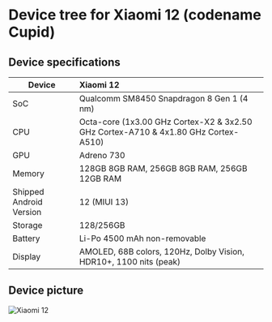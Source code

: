 # Device tree for Xiaomi 12 (codename Cupid)


## Device specifications

| Device                  | Xiaomi 12                                              |
| ----------------------- | :---------------------------------------------------------- |
| SoC     		  | Qualcomm SM8450 Snapdragon 8 Gen 1 (4 nm)                            |
| CPU     		  | Octa-core (1x3.00 GHz Cortex-X2 & 3x2.50 GHz Cortex-A710 & 4x1.80 GHz Cortex-A510)|
| GPU     		  | Adreno 730                                               |
| Memory                  |  128GB 8GB RAM, 256GB 8GB RAM, 256GB 12GB RAM                                   |
| Shipped Android Version | 12 (MIUI 13)                                                |
| Storage                 | 128/256GB                                                   |                                                |
| Battery 		  | Li-Po 4500 mAh non-removable                               |
| Display 		  | AMOLED, 68B colors, 120Hz, Dolby Vision, HDR10+, 1100 nits (peak)|

## Device picture

![Xiaomi 12](https://fdn2.gsmarena.com/vv/pics/xiaomi/xiaomi-12-2.jpg "Xiaomi 12")
